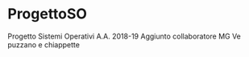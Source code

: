 # ProgettoSO
Progetto Sistemi Operativi A.A. 2018-19
Aggiunto collaboratore MG
Ve puzzano e chiappette
